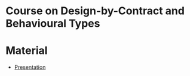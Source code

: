 # Course on Design-by-Contract and Behavioural Types

# Material
- [Presentation](presentation.pdf)
